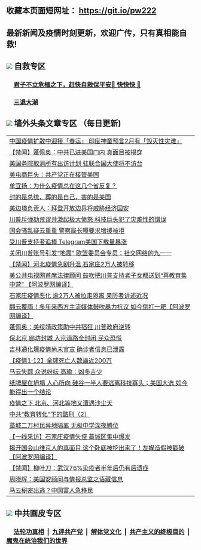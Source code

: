 ## 收藏本页面短网址： https://git.io/pw222
## 最新新闻及疫情时刻更新，欢迎广传，只有真相能自救! 



## <img src="https://img.icons8.com/cute-clipart/2x/circled-right.png">  自救专区

 ### &nbsp;&nbsp;&nbsp;&nbsp; [君子不立危樯之下，赶快自救保平安🍎 快快快 📩](https://github.com/pwgy/td/blob/master/README.md)
 
 ### &nbsp;&nbsp;&nbsp;&nbsp; [三退大潮](https://is.gd/fCPoKo) 
 
## <img src="https://img.icons8.com/cute-clipart/2x/circled-right.png"> 墙外头条文章专区 （每日更新)

<Table>
<tr><td colspan="2" align="left"><a href="https://nkkqgzju.xhuyd.press/?name=c1266155&key=encdeuyadochlaxz&from=pw2">中国疫情扩散中迎接「春运」 印度神童预言2月有「毁灭性灾难」</a></td></tr>
<tr><td colspan="2" align="left"><a href="https://nkkqgzju.xhuyd.press/?name=c1266105&key=encdeuyadochlaxz&from=pw2">【禁闻】蓬佩奥：中共已进美国门内 真面目被揭穿</a></td></tr>
<tr><td colspan="2" align="left"><a href="https://nkkqgzju.xhuyd.press/?name=c1266151&key=encdeuyadochlaxz&from=pw2">美国务院取消所有出访计划 驻联合国大使将不访台</a></td></tr>
<tr><td colspan="2" align="left"><a href="https://nkkqgzju.xhuyd.press/?name=c1266189&key=encdeuyadochlaxz&from=pw2">美电商巨头：共产党正在接管美国</a></td></tr>
<tr><td colspan="2" align="left"><a href="https://nkkqgzju.xhuyd.press/?name=c1266119&key=encdeuyadochlaxz&from=pw2">单宜扬：为什么疫情总在这几个省反复？</a></td></tr>
<tr><td colspan="2" align="left"><a href="https://nkkqgzju.xhuyd.press/?name=c1266167&key=encdeuyadochlaxz&from=pw2">封的是总统，葬的是自己，害的是美国</a></td></tr>
<tr><td colspan="2" align="left"><a href="https://nkkqgzju.xhuyd.press/?name=c1266181&key=encdeuyadochlaxz&from=pw2">美边境负责人：拜登开放边界将威胁经济国安</a></td></tr>
<tr><td colspan="2" align="left"><a href="https://nkkqgzju.xhuyd.press/?name=c1266142&key=encdeuyadochlaxz&from=pw2">川普斥弹劾荒谬并激起极大愤怒 科技巨头犯了灾难性的错误</a></td></tr>
<tr><td colspan="2" align="left"><a href="https://nkkqgzju.xhuyd.press/?name=c1266179&key=encdeuyadochlaxz&from=pw2">国会骚乱疑云重重 警察局长曝要求增援被拒</a></td></tr>
<tr><td colspan="2" align="left"><a href="https://nkkqgzju.xhuyd.press/?name=c1266161&key=encdeuyadochlaxz&from=pw2">受川普支持者追捧 Telegram美国下载量暴涨</a></td></tr>
<tr><td colspan="2" align="left"><a href="https://nkkqgzju.xhuyd.press/?name=c1266108&key=encdeuyadochlaxz&from=pw2">关闭川普账号引发“地震” 欧盟委员会专员：社交网络的九一一</a></td></tr>
<tr><td colspan="2" align="left"><a href="https://nkkqgzju.xhuyd.press/?name=c1266103&key=encdeuyadochlaxz&from=pw2">【禁闻】河北疫情急剧升温 石家庄2万人被转移</a></td></tr>
<tr><td colspan="2" align="left"><a href="https://nkkqgzju.xhuyd.press/?name=c1266131&key=encdeuyadochlaxz&from=pw2">美公共电视网首席法律顾问 鼓吹把川普支持者子女都送到“再教育集中营” 【阿波罗网编译】</a></td></tr>
<tr><td colspan="2" align="left"><a href="https://nkkqgzju.xhuyd.press/?name=c1266177&key=encdeuyadochlaxz&from=pw2">石家庄疫情恶化 逾2万人被拉走隔离 亲历者讲述近况</a></td></tr>
<tr><td colspan="2" align="left"><a href="https://nkkqgzju.xhuyd.press/?name=c1266096&key=encdeuyadochlaxz&from=pw2">翻云覆雨！多年来西方主流媒体鼓吹暴力抗议 如今倒打一耙【阿波罗网编译】</a></td></tr>
<tr><td colspan="2" align="left"><a href="https://nkkqgzju.xhuyd.press/?name=c1266159&key=encdeuyadochlaxz&from=pw2">蓬佩奥：美绥靖政策助中共猖狂 川普政府逆转</a></td></tr>
<tr><td colspan="2" align="left"><a href="https://nkkqgzju.xhuyd.press/?name=c1266164&key=encdeuyadochlaxz&from=pw2">保北京 廊坊封城 入京道路全封闭 民众恐慌</a></td></tr>
<tr><td colspan="2" align="left"><a href="https://nkkqgzju.xhuyd.press/?name=c1266158&key=encdeuyadochlaxz&from=pw2">吉林通化爆疫情尚未官宣 确诊者信息已泄露</a></td></tr>
<tr><td colspan="2" align="left"><a href="https://nkkqgzju.xhuyd.press/?name=c1265997&key=encdeuyadochlaxz&from=pw2">【疫情1·12】全球死亡人数逼近200万</a></td></tr>
<tr><td colspan="2" align="left"><a href="https://nkkqgzju.xhuyd.press/?name=c1266148&key=encdeuyadochlaxz&from=pw2">马云失踪 众说纷纭 高瑜：凶多吉少</a></td></tr>
<tr><td colspan="2" align="left"><a href="https://nkkqgzju.xhuyd.press/?name=c1266154&key=encdeuyadochlaxz&from=pw2">纸牌屋在坍塌 人心所向 硅谷一半人要逃离科技寡头；美国大选 如今能得出一个结论</a></td></tr>
<tr><td colspan="2" align="left"><a href="https://nkkqgzju.xhuyd.press/?name=c1266102&key=encdeuyadochlaxz&from=pw2">疫情之下 北京、河北等地又遭遇沙尘天</a></td></tr>
<tr><td colspan="2" align="left"><a href="https://nkkqgzju.xhuyd.press/?name=c1266170&key=encdeuyadochlaxz&from=pw2">中共“教育转化”下的酷刑（2）</a></td></tr>
<tr><td colspan="2" align="left"><a href="https://nkkqgzju.xhuyd.press/?name=c1266197&key=encdeuyadochlaxz&from=pw2">藁城二万村民异地隔离 无极中学深夜腾位</a></td></tr>
<tr><td colspan="2" align="left"><a href="https://nkkqgzju.xhuyd.press/?name=c1266136&key=encdeuyadochlaxz&from=pw2">【一线采访】石家庄疫情失控 藁城区集中爆发</a></td></tr>
<tr><td colspan="2" align="left"><a href="https://nkkqgzju.xhuyd.press/?name=c1266128&key=encdeuyadochlaxz&from=pw2">揭开国会山维京人的真面目 这个卧底被挖出来了！左媒造假被戳破【阿波罗网编译】</a></td></tr>
<tr><td colspan="2" align="left"><a href="https://nkkqgzju.xhuyd.press/?name=c1266106&key=encdeuyadochlaxz&from=pw2">【禁闻】柳叶刀：武汉76%染疫者半年后仍有后遗症</a></td></tr>
<tr><td colspan="2" align="left"><a href="https://nkkqgzju.xhuyd.press/?name=c1266138&key=encdeuyadochlaxz&from=pw2">周晓辉：美国安顾问与情报总监之语藏信息</a></td></tr>
<tr><td colspan="2" align="left"><a href="https://nkkqgzju.xhuyd.press/?name=c1266057&key=encdeuyadochlaxz&from=pw2">马云秘密出逃？中国富人急移民</a></td></tr>

 </Table>

## <img src="https://img.icons8.com/cute-clipart/2x/circled-right.png"> 中共画皮专区


 ### &nbsp;&nbsp;&nbsp;&nbsp; [法轮功真相](https://github.com/begood0513/basic/blob/master/README.md) &nbsp;|&nbsp; [九评共产党](https://github.com/begood0513/9ping.md/blob/master/README.md) &nbsp;|&nbsp; [解体党文化](https://github.com/begood0513/jtdwh.md/blob/master/README.md)   &nbsp;|&nbsp; [共产主义的终极目的](https://github.com/begood0513/gczydzjmd.md/blob/master/README.md) &nbsp;|&nbsp; [魔鬼在统治我们的世界](https://github.com/begood0513/gczydzjmd.md/blob/master/README.md) 

